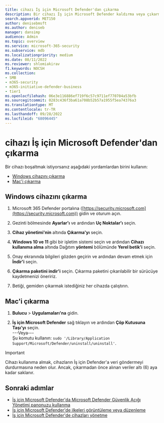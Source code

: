 ```yaml
---
title: cihazı İş için Microsoft Defender'dan çıkarma
description: Bir cihazı İş için Microsoft Defender kaldırma veya çıkarma hakkında bilgi edinin.
search.appverid: MET150
author: denisebmsft
ms.author: deniseb
manager: dansimp
audience: Admin
ms.topic: overview
ms.service: microsoft-365-security
ms.subservice: mdb
ms.localizationpriority: medium
ms.date: 08/11/2022
ms.reviewer: shlomiakirav
f1.keywords: NOCSH
ms.collection:
- SMB
- m365-security
- m365-initiative-defender-business
- tier1
ms.openlocfilehash: 06e3e116886ef719f6c57c9711ef770704a53bfb
ms.sourcegitcommit: 0283c436f3ba61a708b52b57a1955f5ea74376a3
ms.translationtype: MT
ms.contentlocale: tr-TR
ms.lasthandoff: 09/28/2022
ms.locfileid: "68096445"
---
```

# <a name="offboard-a-device-from-microsoft-defender-for-business"></a>cihazı İş için Microsoft Defender'dan çıkarma

Bir cihazı boşaltmak istiyorsanız aşağıdaki yordamlardan birini kullanın:

- [Windows cihazını çıkarma](#offboard-a-windows-device)
- [Mac'i çıkarma](#offboard-a-mac)

## <a name="offboard-a-windows-device"></a>Windows cihazını çıkarma

1. Microsoft 365 Defender portalına ([https://security.microsoft.com](https://security.microsoft.com)) gidin ve oturum açın.

2. Gezinti bölmesinde **Ayarlar'ı** ve ardından **Uç Noktalar'ı** seçin.

3. **Cihaz yönetimi'nin** altında **Çıkarma'yı** seçin.

4. **Windows 10 ve 11** gibi bir işletim sistemi seçin ve ardından **Cihazı kullanıma alma** altında Dağıtım **yöntemi** bölümünde **Yerel betik'i** seçin. 

5. Onay ekranında bilgileri gözden geçirin ve ardından devam etmek için **İndir'i** seçin.

6. **Çıkarma paketini indir'i** seçin. Çıkarma paketini çıkarılabilir bir sürücüye kaydetmenizi öneririz.

7. Betiği, gemiden çıkarmak istediğiniz her cihazda çalıştırın.

## <a name="offboard-a-mac"></a>Mac'i çıkarma

1. **Bulucu** > **Uygulamaları'na** gidin. 

2. **İş için Microsoft Defender** sağ tıklayın ve ardından **Çöp Kutusuna Taşı'yı** seçin. <br/>---Veya--- <br/> Şu komutu kullanın: `sudo '/Library/Application Support/Microsoft/Defender/uninstall/uninstall'`.

> [!IMPORTANT]
> Cihazı kullanıma almak, cihazların İş için Defender'a veri göndermeyi durdurmasına neden olur. Ancak, çıkarmadan önce alınan veriler altı (6) aya kadar saklanır.

## <a name="next-steps"></a>Sonraki adımlar

- [İş için Microsoft Defender'da Microsoft Defender Güvenlik Açığı Yönetimi panonuzu kullanma](mdb-view-tvm-dashboard.md)
- [İş için Microsoft Defender'de ilkeleri görüntüleme veya düzenleme](mdb-view-edit-create-policies.md)
- [İş için Microsoft Defender'de cihazları yönetme](mdb-manage-devices.md)